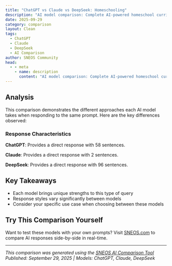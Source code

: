 ```yaml
---
title: "ChatGPT vs Claude vs DeepSeek: Homeschooling"
description: "AI model comparison: Complete AI-powered homeschool curriculum design for different grade levels..."
date: 2025-09-29
category: comparison
layout: Clean
tags:
  - ChatGPT
  - Claude
  - DeepSeek
  - AI Comparison
author: SNEOS Community
head:
  - - meta
    - name: description
      content: "AI model comparison: Complete AI-powered homeschool curriculum design for different grade levels..."
---
```


<ChatComparison
  title="ChatGPT vs Claude vs DeepSeek: Homeschooling"
  prompt="Complete AI-powered homeschool curriculum design for different grade levels"
  :responses='{
    "ChatGPT": "Creating a comprehensive AI-powered homeschool curriculum involves integrating artificial intelligence tools and resources tailored to various grade levels, ensuring personalized, adaptive, and engaging learning experiences. Below is a complete outline and design for AI-powered homeschool curricula across Elementary, Middle, and High School levels.\n\n---\n\n## 1. **Curriculum Overview**\n\n### Objectives:\n- Personalized learning tailored to student\u0027s pace and interests.\n- Adaptive assessment and feedback using AI.\n- Integration of multidisciplinary subjects with technology.\n- Development of critical thinking, creativity, and digital literacy.\n\n---\n\n## 2. **Grade Level Breakdown**\n\n### A. Elementary School (Grades K-5)\n**Focus:** Foundational skills in literacy, numeracy, science, social studies, creativity, and social-emotional learning.\n\n**AI Tools/Features:**\n- Speech-to-text and text-to-speech for reading and writing assistance.\n- Adaptive math apps (e.g., DreamBox, Prodigy).\n- Interactive story generators and reading comprehension aids.\n- AI-driven social-emotional learning platforms.\n- Virtual science labs and exploration activities.\n- Gamified learning modules.\n\n**Sample Weekly Schedule:**\n| Subject            | AI Integration Example                          | Time per week |\n|--------------------|------------------------------------------------|---------------|\n| Reading \u0026 Writing  | AI tutor with NLP for reading fluency and writing prompts | 4 hours       |\n| Math               | Adaptive math games with personalized difficulty | 4 hours       |\n| Science            | Virtual science experiments and AI chatbots for Q\u0026A | 2 hours       |\n| Social Studies     | AI-powered interactive maps and history stories | 1.5 hours     |\n| Art \u0026 Creativity   | AI-assisted drawing apps and music creation tools | 1.5 hours     |\n| Social-Emotional Learning | Emotion recognition games and digital mindfulness sessions | 1 hour        |\n\n---\n\n### B. Middle School (Grades 6-8)\n**Focus:** Building critical thinking, deeper subject knowledge, introduction to coding and data literacy.\n\n**AI Tools/Features:**\n- Intelligent tutoring systems for math and science (e.g., Khan Academy with AI).\n- AI-driven writing enhancement tools.\n- Coding platforms with AI mentors (e.g., Code.org with AI hints).\n- Data analysis and visualization using beginner-friendly AI tools.\n- AI-based research assistants for project work.\n- Virtual reality (VR) historical reconstructions and science models.\n\n**Sample Weekly Schedule:**\n| Subject            | AI Integration Example                          | Time per week |\n|--------------------|------------------------------------------------|---------------|\n| English Language Arts | AI writing assistants and literature analysis | 4 hours       |\n| Math               | Adaptive problem solvers and personalized lessons | 4 hours       |\n| Science            | AI-powered simulations and virtual labs          | 3 hours       |\n| Social Studies     | Interactive timelines and AI-facilitated debates | 2 hours       |\n| Computer Science   | AI-guided coding lessons and problem-solving      | 2 hours       |\n| Electives (Art, Music, etc.) | AI creativity tools and virtual instruments   | 2 hours       |\n\n---\n\n### C. High School (Grades 9-12)\n**Focus:** Advanced subject mastery, exam preparation, STEM integration, college/career readiness.\n\n**AI Tools/Features:**\n- Advanced AI tutors for calculus, physics, chemistry.\n- AI-powered essay grading and feedback systems.\n- Personalized SAT/ACT/GRE preparation platforms.\n- AI-assisted research databases and citation management.\n- Machine learning and AI coursework with hands-on projects.\n- Career guidance chatbots and virtual internships.\n\n**Sample Weekly Schedule:**\n| Subject            | AI Integration Example                              | Time per week |\n|--------------------|----------------------------------------------------|---------------|\n| English Literature \u0026 Composition | AI essay feedback and literary analysis tools         | 5 hours       |\n| Mathematics        | Personalized advanced math tutoring and problem sets | 5 hours       |\n| Science (Biology, Chemistry, Physics) | AI virtual labs and complex simulations                 | 5 hours       |\n| Social Studies     | AI-facilitated research projects and critical discussions | 3 hours       |\n| Computer Science \u0026 AI | Hands-on AI projects and coding mentorship            | 3 hours       |\n| Electives \u0026 Career Prep | AI career counseling and resume building apps          | 2 hours       |\n\n---\n\n## 3. **Assessment and Feedback**\n\n- Continuous formative assessments through AI analytics.\n- Adaptive tests to measure concept mastery.\n- Portfolio creation with AI curating progress.\n- Real-time feedback and customized learning path adjustments.\n- Parent/teacher dashboards with actionable insights.\n\n---\n\n## 4. **Implementation Considerations**\n\n- Select AI platforms with strong data privacy and security.\n- Incorporate offline activities to balance screen time.\n- Allow flexibility to adapt based on student\u2019s preferences and goals.\n- Provide training for parents/educators to use AI tools effectively.\n\n---\n\n## 5. **Example AI Tools \u0026 Platforms**\n\n| Grade Level       | Recommended AI Tools                         |\n|-------------------|---------------------------------------------|\n| Elementary        | Khan Academy Kids, DreamBox, Epic!, Osmo ABCs |\n| Middle School     | Khan Academy, Grammarly, Code.org, Labster     |\n| High School       | Coursera AI courses, OpenAI ChatGPT for tutoring, Turnitin, Brilliant.org |\n\n---\n\nBy leveraging AI-powered adaptive learning, virtual labs, personalized tutors, and data-driven feedback, this homeschool curriculum can deliver a rich and individualized educational experience tailored to the needs of each grade level.",
    "Claude": "Invalid API source. Please specify \u0027openai\u0027, \u0027anthropic\u0027, \u0027gemini\u0027, \u0027gemini-grounding\u0027, \u0027deepseek\u0027, \u0027grok\u0027, \u0027grok-live\u0027, or \u0027mistral\u0027.",
    "DeepSeek": "Of course. Here is a comprehensive, AI-powered homeschool curriculum design for different grade levels. This guide is structured to be a flexible framework that leverages AI as a co-educator, personal tutor, and creative partner, while emphasizing the irreplaceable role of the human parent/guide.\n\n### **Core Philosophy: The AI-Powered Homeschool**\n\nThe goal is not to replace the parent, but to augment their capabilities. AI handles administrative tasks, generates creative content, provides instant feedback, and personalizes learning paths. The parent remains the primary mentor, emotional guide, and facilitator of deep, meaningful discussions and real-world experiences.\n\n---\n\n### **The AI Toolkit: Your Digital Teaching Assistants**\n\n*   **Large Language Models (LLMs):** ChatGPT, Claude, Gemini, etc. These are your core tools for lesson generation, explanation, and Q\u0026A.\n*   **AI Tutors:** Khanmigo, Khan Academy\u0027s AI, or custom GPTs designed for tutoring in specific subjects.\n*   **Creative \u0026 Multimedia AI:**\n    *   **Image Generators:** Midjourney, DALL-E, Stable Diffusion (for creating illustrations, historical scenes, science diagrams).\n    *   **Audio AI:** ElevenLabs (for generating narrations, character voices), Suno/AudioGen (for creating music/soundscapes).\n    *   **Video AI:** Platforms like Heygen or Pictory for creating short educational clips.\n*   **Administrative AI:** Use ChatGPT or Claude to generate schedules, track learning objectives, and create assessments.\n\n---\n\n### **Curriculum Design by Grade Level**\n\nThis design follows a **Project-Based Learning (PBL)** model, ideal for integrating multiple subjects and leveraging AI\u0027s strengths. Each level includes a sample \u0022Unit Hook\u0022 to demonstrate the approach.\n\n---\n\n### **Level 1: Early Elementary (K-2nd Grade)**\n**Theme: \u0022Wonder \u0026 Discovery\u0022**\n\n*   **Focus:** Foundational literacy and numeracy, social skills, exploration of the immediate world.\n*   **AI\u0027s Role:** Storyteller, game creator, visual aid generator, patient practice partner.\n\n| Subject | AI-Powered Activities \u0026 Prompts |\n| :--- | :--- |\n| **Literacy** | **Prompt:** \u0022Act as a friendly reading tutor for a 6-year-old. Help me teach the phoneme /sh/. Provide 5 example words, a silly sentence using them, and a short, engaging practice activity.\u0022 \u003Cbr\u003E **Activity:** Use an AI image generator to create custom illustrations for a story the child dictates. |\n| **Math** | **Prompt:** \u0022Create a fun, interactive game for practicing addition up to 10. Use a theme about dinosaurs collecting eggs.\u0022 \u003Cbr\u003E **Activity:** Generate simple word problems featuring the child\u0027s favorite toys or characters. |\n| **Science** | **Prompt:** \u0022Explain the life cycle of a butterfly in simple terms for a 1st grader. Then, suggest a hands-on activity we can do in the garden to observe insects.\u0022 |\n| **Social Studies** | **Prompt:** \u0022Generate a short script for a puppet show about what a community helper, like a firefighter or librarian, does.\u0022 |\n| **Art/Music** | **Prompt:** \u0022Give me instructions for a process art project using only recycled materials like cardboard tubes and old magazines.\u0022 \u003Cbr\u003E **Activity:** Use an AI music tool to generate a simple, happy melody and have the child draw what it sounds like. |\n\n**Sample Unit: \u0022Our Neighborhood Heroes\u0022**\n*   **Hook:** \u0022Who are the helpers in our town? Let\u0027s find out and thank them!\u0022\n*   **AI Use:** Generate a custom story about a day in the life of a mail carrier. Create a map of your neighborhood. Design thank you cards for local heroes using AI image generator.\n\n---\n\n### **Level 2: Upper Elementary (3rd-5th Grade)**\n**Theme: \u0022Exploration \u0026 Systems\u0022**\n\n*   **Focus:** Building fluency in reading and math, understanding cause and effect, developing research skills.\n*   **AI\u0027s Role:** Research assistant, creative writer, quiz generator, debate opponent.\n\n| Subject | AI-Powered Activities \u0026 Prompts |\n| :--- | :--- |\n| **Literacy** | **Prompt:** \u0022My 4th grader is reading *Charlotte\u0027s Web*. Generate 5 discussion questions that focus on character motivation and theme. Then, help us outline a short book report.\u0022 |\n| **Math** | **Prompt:** \u0022We are learning about fractions. Create a real-world word problem involving a recipe that needs to be doubled. Then, provide a step-by-step solution.\u0022 |\n| **Science** | **Prompt:** \u0022Explain the water cycle as if you are a drop of water going on an adventure. Include the terms evaporation, condensation, and precipitation in your story.\u0022 |\n| **Social Studies** | **Prompt:** \u0022Simulate a debate between a Patriot and a Loyalist in the American Colonies. I will play one side, and you play the other.\u0022 |\n| **Art/Music** | **Prompt:** \u0022Describe the artistic style of Van Gogh and then suggest a project where we can recreate *The Starry Night* using a different medium, like torn paper or clay.\u0022 |\n\n**Sample Unit: \u0022Eco-Warriors: Designing a Green City\u0022**\n*   **Hook:** \u0022You\u0027ve been hired to design a city of the future that is sustainable and eco-friendly. What will you include?\u0022\n*   **AI Use:** Research renewable energy sources with an AI tutor. Use an AI image generator to create blueprints and models of the green city. Write a persuasive speech to the \u0022city council\u0022 (the parents) advocating for the plan.\n\n---\n\n### **Level 3: Middle School (6th-8th Grade)**\n**Theme: \u0022Analysis \u0026 Argument\u0022**\n\n*   **Focus:** Critical thinking, analytical writing, understanding complex systems, personal responsibility.\n*   **AI\u0027s Role:** Socratic debate partner, editor, data analyst, project manager.\n\n| Subject | AI-Powered Activities \u0026 Prompts |\n| :--- | :--- |\n| **Literacy** | **Prompt:** \u0022Here is a draft of my student\u0027s persuasive essay. Provide constructive feedback on the strength of their thesis statement and evidence. Do not rewrite it for them.\u0022 |\n| **Math** | **Prompt:** \u0022We are studying linear equations. Generate a set of data about video game scores over time. Then, guide me through the process of plotting the data and finding the line of best fit.\u0022 |\n| **Science** | **Prompt:** \u0022Act as a fellow scientist. I have an hypothesis that plants grow better with classical music. Help me design a controlled experiment to test this, identifying the variables.\u0022 |\n| **Social Studies** | **Prompt:** \u0022Simulate a press conference with Julius Caesar. I am a Roman journalist. I will ask you questions, and you must answer in character based on historical facts.\u0022 |\n| **Coding/Electives** | **Prompt:** \u0022I want to learn the basics of Python. Create a simple, step-by-step coding project to build a text-based adventure game.\u0022 |\n\n**Sample Unit: \u0022The Propaganda Project\u0022**\n*   **Hook:** \u0022How are we influenced by the media we consume? You will deconstruct a modern advertising campaign and create your own with a positive message.\u0022\n*   **AI Use:** Analyze historical and modern propaganda techniques with an AI. Use an AI image generator to create mock-ups of advertisements. Draft and refine a script for a public service announcement.\n\n---\n\n### **Level 4: High School (9th-12th Grade)**\n**Theme: \u0022Synthesis \u0026 Specialization\u0022**\n\n*   **Focus:** Mastery of subjects, college/career preparedness, independent research, developing a worldview.\n*   **AI\u0027s Role:** University-level tutor, research collaborator, career counselor, personal statement coach.\n\n| Subject | AI-Powered Activities \u0026 Prompts |\n| :--- | :--- |\n| **Literacy** | **Prompt:** \u0022Analyze the use of symbolism in *The Great Gatsby*. Provide a detailed paragraph, and then challenge my interpretation with a counter-argument to deepen my analysis.\u0022 |\n| **Math** | **Prompt:** \u0022Explain the practical application of Calculus in the field of robotics. Then, work through a sample optimization problem with me step-by-step.\u0022 |\n| **Science** | **Prompt:** \u0022I am conducting a research project on CRISPR gene editing. Help me summarize the current scientific literature and identify the key ethical debates surrounding this technology.\u0022 |\n| **Social Studies** | **Prompt:** \u0022Simulate a Model UN debate on climate change. You will represent the economic interests of a developing nation, while I represent a developed nation.\u0022 |\n| **College Prep** | **Prompt:** \u0022Review the bullet points from my extracurricular activities and help me brainstorm compelling narratives for my Common App essay.\u0022 |\n\n**Sample Unit: \u0022The Startup Incubator\u0022**\n*   **Hook:** \u0022Identify a real-world problem and develop a viable business plan for a startup that solves it.\u0022\n*   **AI Use:** Conduct market analysis using AI to summarize trends. Use AI to create a financial model and projections. Design a logo and branding with an AI image generator. Practice the \u0022pitch\u0022 by having the AI act as a skeptical venture capitalist.\n\n---\n\n### **The Weekly Flow: A Dynamic Schedule**\n\nDon\u0027t create a rigid, minute-by-minute schedule. Instead, use a dynamic flow.\n\n*   **Morning Block (Core Skills):** Use AI tutors for personalized math and language arts practice. The parent reviews progress reports generated by the AI.\n*   **Project Block (Integrated Learning):** 2-3 hours dedicated to the current PBL unit. This is where students use AI for research, creation, and design.\n*   **Skill \u0026 Enrichment Block:** Foreign language practice (using AI conversation partners), coding, music, art, or physical education.\n*"
  }'
  published-date="16:28"
/>

## Analysis

This comparison demonstrates the different approaches each AI model takes when responding to the same prompt. Here are the key differences observed:

### Response Characteristics

**ChatGPT**: Provides a direct response with 58 sentences. 

**Claude**: Provides a direct response with 2 sentences. 

**DeepSeek**: Provides a direct response with 96 sentences. 

## Key Takeaways

- Each model brings unique strengths to this type of query
- Response styles vary significantly between models
- Consider your specific use case when choosing between these models

## Try This Comparison Yourself

Want to test these models with your own prompts? Visit [SNEOS.com](https://sneos.com) to compare AI responses side-by-side in real-time.

---

*This comparison was generated using the [SNEOS AI Comparison Tool](https://sneos.com)*
*Published: September 29, 2025 | Models: ChatGPT, Claude, DeepSeek*
